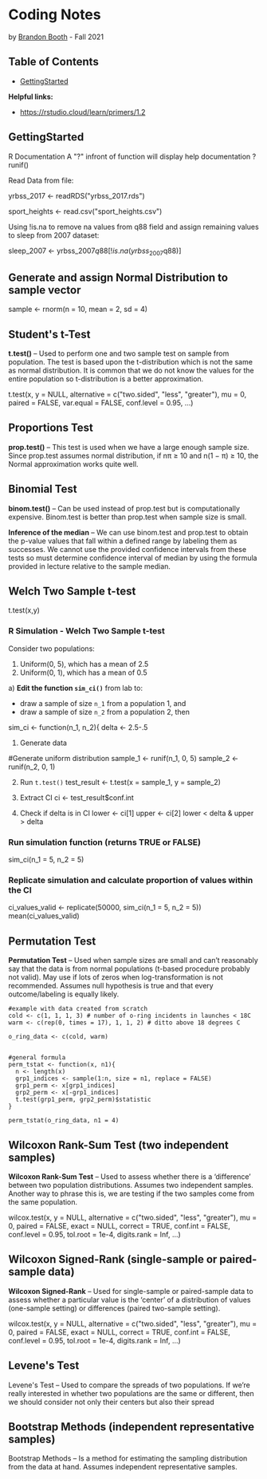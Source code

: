 # Coding Notes
by [Brandon Booth](https://brandon-booth.com/) - Fall 2021


## Table of Contents
- [GettingStarted](#GettingStarted)


**Helpful links:**
- https://rstudio.cloud/learn/primers/1.2


## GettingStarted

R Documentation
A "?" infront of function will display help documentation
?runif()

Read Data from file:

yrbss_2017 <- readRDS("yrbss_2017.rds")


sport_heights <- read.csv("sport_heights.csv")


Using !is.na to remove na values from q88 field and assign remaining values to sleep from 2007 dataset:

sleep_2007 <- yrbss_2007$q88[!is.na(yrbss_2007$q88)]


## Generate and assign Normal Distribution to sample vector
sample <- rnorm(n = 10, mean = 2, sd = 4)

## Student's t-Test
**t.test()** – Used to perform one and two sample test on sample from population. The test is based upon the t-distribution which is not the same as normal distribution. It is common that we do not know the values for the entire population so t-distribution is a better approximation.

t.test(x, y = NULL,
       alternative = c("two.sided", "less", "greater"),
       mu = 0, paired = FALSE, var.equal = FALSE,
       conf.level = 0.95, ...)
       
## Proportions Test
**prop.test()** – This test is used when we have a large enough sample size. Since prop.test assumes normal distribution, if nπ ≥ 10 and n(1 − π) ≥ 10, the Normal approximation works 
quite well.


## Binomial Test
**binom.test()** – Can be used instead of prop.test but is computationally expensive. Binom.test is better than prop.test when sample size is small.

**Inference of the median** – We can use binom.test and prop.test to obtain the p-value values that fall within a defined range by labeling them as successes. We cannot use the provided confidence intervals from these tests so must determine confidence interval of median by using the formula  provided in lecture relative to the sample median.


## Welch Two Sample t-test
t.test(x,y)

### R Simulation - Welch Two Sample t-test

Consider two populations:

1. Uniform(0, 5), which has a mean of 2.5
2. Uniform(0, 1), which has a mean of 0.5

a\) **Edit the function `sim_ci()`** from lab to:

* draw a sample of size `n_1` from a population 1, and
* draw a sample of size `n_2` from a population 2, then 

sim_ci <- function(n_1, n_2){
  delta <- 2.5-.5

  1) Generate data

  #Generate uniform distribution
  sample_1 <- runif(n_1, 0, 5)
  sample_2 <- runif(n_2, 0, 1)
  
  2) Run `t.test()`
  test_result <- t.test(x = sample_1, y = sample_2)
  
  3) Extract CI
  ci <- test_result$conf.int
  
  4) Check if delta is in CI
  lower <- ci[1]
  upper <- ci[2]
  lower < delta & upper > delta
  

### Run simulation function (returns TRUE or FALSE)
sim_ci(n_1 = 5, n_2 = 5)


### Replicate simulation and calculate proportion of values within the CI
ci_values_valid <- replicate(50000, sim_ci(n_1 = 5, n_2 = 5))
mean(ci_values_valid)



## Permutation Test
**Permutation Test** – Used when sample sizes are small and can’t reasonably say that the data is from normal populations (t-based procedure probably not valid). May use if lots of zeros when log-transformation is not recommended. Assumes null hypothesis is true and that every outcome/labeling is equally likely.


    #example with data created from scratch
    cold <- c(1, 1, 1, 3) # number of o-ring incidents in launches < 18C
    warm <- c(rep(0, times = 17), 1, 1, 2) # ditto above 18 degrees C

    o_ring_data <- c(cold, warm)
    
    
    #general formula
    perm_tstat <- function(x, n1){
      n <- length(x)
      grp1_indices <- sample(1:n, size = n1, replace = FALSE)
      grp1_perm <- x[grp1_indices] 
      grp2_perm <- x[-grp1_indices] 
      t.test(grp1_perm, grp2_perm)$statistic
    }
    
    perm_tstat(o_ring_data, n1 = 4)

## Wilcoxon Rank-Sum Test (two independent samples)
**Wilcoxon Rank-Sum Test** – Used to assess whether there is a ‘difference’ between two population distributions. Assumes two independent samples. Another way to phrase this is, we are testing if the two samples come from the same population.

wilcox.test(x, y = NULL,
            alternative = c("two.sided", "less", "greater"),
            mu = 0, paired = FALSE, exact = NULL, correct = TRUE,
            conf.int = FALSE, conf.level = 0.95,
            tol.root = 1e-4, digits.rank = Inf, ...)


## Wilcoxon Signed-Rank (single-sample or paired-sample data)
**Wilcoxon Signed-Rank** – Used for single-sample or paired-sample data to assess whether a particular value is the ‘center’ of a distribution of values (one-sample setting) or differences (paired two-sample setting).

wilcox.test(x, y = NULL,
            alternative = c("two.sided", "less", "greater"),
            mu = 0, paired = FALSE, exact = NULL, correct = TRUE,
            conf.int = FALSE, conf.level = 0.95,
            tol.root = 1e-4, digits.rank = Inf, ...)

## Levene's Test
Levene's Test – Used to compare the spreads of two populations. If we’re really interested in whether two populations are the same or different, then we should consider not only their centers but also their spread


## Bootstrap Methods (independent representative samples)
Bootstrap Methods – Is a method for estimating the sampling distribution from the data at hand. Assumes independent representative samples.





